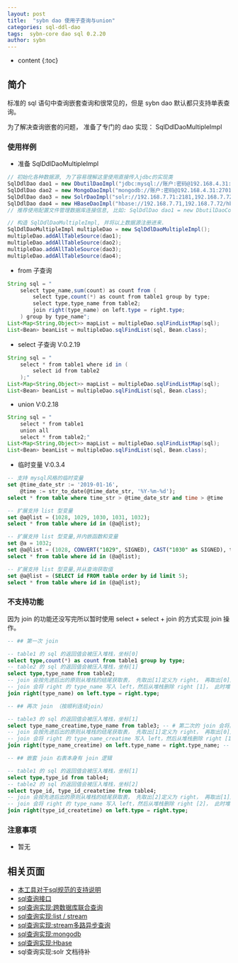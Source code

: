 ```yaml
---
layout: post
title:  "sybn dao 使用子查询与union"
categories: sql-ddl-dao
tags:  sybn-core dao sql 0.2.20
author: sybn
---
```


* content
{:toc}

## 简介

标准的 sql 语句中查询嵌套查询和很常见的，但是 sybn dao 默认都只支持单表查询。

为了解决查询嵌套的问题， 准备了专门的 dao 实现： SqlDdlDaoMultipleImpl






### 使用样例

* 准备 SqlDdlDaoMultipleImpl

```java
// 初始化各种数据源, 为了容易理解这里使用直接传入jdbc的实现类
SqlDdlDao dao1 = new DbutilDaoImpl("jdbc:mysql://账户:密码@192.168.4.31:3306,192.168.4.32:3306/test"); // sql
SqlDdlDao dao2 = new MongoDaoImpl("mongodb://账户:密码@192.168.4.31:27017,192.168.4.32:27017/test"); // mongo
SqlDdlDao dao3 = new SolrDaoImpl("solr://192.168.7.71:2181,192.168.7.72:2181/solr"); // solr
SqlDdlDao dao4 = new HBaseDaoImpl("hbase://192.168.7.71,192.168.7.72/hbase-unsecure"); // HBase
// 推荐使用配置文件管理数据库连接信息, 比如: SqlDdlDao dao1 = new DbutilDaoConfImpl("mysql_test@xxx.properties")

// 构造 SqlDdlDaoMultipleImpl, 并将以上数据源注册进来.
SqlDdlDaoMultipleImpl multipleDao = new SqlDdlDaoMultipleImpl();
multipleDao.addAllTableSource(dao1);
multipleDao.addAllTableSource(dao2);
multipleDao.addAllTableSource(dao3);
multipleDao.addAllTableSource(dao4);
```

* from 子查询

```java
String sql = "
	select type_name,sum(count) as count from (
		select type,count(*) as count from table1 group by type;
		select type,type_name from table2;
		join right(type_name) on left.type = right.type;
	) group by type_name";
List<Map<String,Object>> mapList = multipleDao.sqlFindListMap(sql);
List<Bean> beanList = multipleDao.sqlFindList(sql, Bean.class);
```

* select 子查询 V:0.2.19

```java
String sql = "
	select * from table1 where id in (
		select id from table2
	);"
List<Map<String,Object>> mapList = multipleDao.sqlFindListMap(sql);
List<Bean> beanList = multipleDao.sqlFindList(sql, Bean.class);
```

* union V:0.2.18

```java
String sql = "
	select * from table1 
	union all
	select * from table2;"
List<Map<String,Object>> mapList = multipleDao.sqlFindListMap(sql);
List<Bean> beanList = multipleDao.sqlFindList(sql, Bean.class);
```

* 临时变量 V:0.3.4

```sql
-- 支持 mysql风格的临时变量
set @time_date_str := '2019-01-16',
    @time := str_to_date(@time_date_str, '%Y-%m-%d');
select * from table where time_str > @time_date_str and time > @time

-- 扩展支持 list 型变量
set @a@list = (1028, 1029, 1030, 1031, 1032);
select * from table where id in (@a@list);

-- 扩展支持 list 型变量,并内嵌函数和变量
set @a = 1032;
set @a@list = (1028, CONVERT("1029", SIGNED), CAST("1030" as SIGNED), toInt("1031"), @a);
select * from table where id in (@a@list);

-- 扩展支持 list 型变量,并从查询获取值
set @a@list = (SELECT id FROM table order by id limit 5);
select * from table where id in (@a@list);
```

### 不支持功能

因为 join 的功能还没写完所以暂时使用 select + select + join 的方式实现 join 操作。
```sql
-- ## 第一次 join

-- table1 的 sql 的返回值会被压入堆栈，坐标[0]
select type,count(*) as count from table1 group by type;
-- table2 的 sql 的返回值会被压入堆栈，坐标[1]
select type,type_name from table2;
-- join 会按先进后出的原则从堆栈的结尾获取表， 先取出[1]定义为 right， 再取出[0]定义为 left
-- join 会将 right 的 type_name 写入 left，然后从堆栈删除 right [1]， 此时堆栈只剩下[0]
join right(type_name) on left.type = right.type;

-- ## 再次 join （按顺利连续join）

-- table3 的 sql 的返回值会被压入堆栈，坐标[1]
select type_name_creatime,type_name from table3; -- # 第二次的 join 会将其前方此sql的返回值认定为 right 表, 而其前方第二张表也就是 第一次精品
-- join 会按先进后出的原则从堆栈的结尾获取表， 先取出[1]定义为 right， 再取出[0]定义为 left
-- join 会将 right 的 type_name_creatime 写入 left，然后从堆栈删除 right [1]， 此时堆栈只剩下[0]
join right(type_name_creatime) on left.type_name = right.type_name; -- # join 会将 right 表指定字段查询 left 表，然后返回 left 表

-- ## 嵌套 join 右表本身有 join 逻辑

-- table1 的 sql 的返回值会被压入堆栈，坐标[1]
select type,type_id from table4;
-- table2 的 sql 的返回值会被压入堆栈，坐标[2]
select type_id, type_id_createtime from table4;
-- join 会按先进后出的原则从堆栈的结尾获取表， 先取出[2]定义为 right， 再取出[1]定义为 left
-- join 会将 right 的 type_name 写入 left，然后从堆栈删除 right [2]， 此时堆栈只剩下[0]和[1]
join right(type_id_createtime) on left.type = right.type;
```

### 注意事项 

* 暂无

## 相关页面
- [本工具对于sql规范的支持说明]({{site.baseurl}}/2019/06/06-sql-standard/)
- [sql查询接口]({{site.baseurl}}/2018/04/24/sql-ddl-dao/)
- [sql查询实现:跨数据库联合查询]({{site.baseurl}}/2018/12/20/sybn-dao-multiple-impl/)
- [sql查询实现:list / stream]({{site.baseurl}}/2018/09/13/datas-sql-ddl-engine/)
- [sql查询实现:stream多路异步查询]({{site.baseurl}}/2018/10/15/sql_ddl_dao_stream_async_impl/)
- [sql查询实现:mongodb]({{site.baseurl}}/2018/09/17/mongo-dao-by-sql/)
- [sql查询实现:Hbase]({{site.baseurl}}/2019/05/16/hbase-dao/)
- sql查询实现:solr 文档待补
